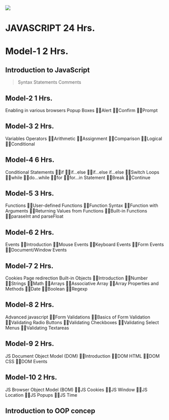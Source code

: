 <img src="https://www.ducatindia.com/images/logo.png">

# JAVASCRIPT 24 Hrs.
# Model-1 2 Hrs.
## Introduction to JavaScript
> Syntax 
> Statements 
> Comments
## Model-2 1 Hrs.
Enabling in various browsers 
Popup Boxes
 Alert 
 Confirm 
 Prompt
## Model-3 2 Hrs.
Variables 
Operators
 Arithmetic 
 Assignment 
 Comparison 
 Logical 
 Conditional
## Model-4 6 Hrs.
Conditional Statements
 if 
 if...else 
 if...else if...else 
 Switch
Loops
 while 
 do...while 
 for 
 for...in Statement 
 Break 
 Continue
## Model-5 3 Hrs.
Functions
 User-defined Functions 
 Function Syntax 
 Function with Arguments 
 Returning Values from Functions 
 Built-in Functions 
 paraseInt and parseFloat
## Model-6 2 Hrs.
Events
 Introduction 
 Mouse Events 
 Keyboard Events 
 Form Events 
 Document/Window Events
## Model-7 2 Hrs.
Cookies 
Page redirection 
Built-in Objects
 Introduction 
 Number 
 Strings 
 Math 
 Arrays 
 Associative Array 
 Array Properties and Methods 
 Date 
 Boolean 
 Regexp
## Model-8 2 Hrs.
Advanced javascript
 Form Validations 
 Basics of Form Validation 
 Validating Radio Buttons 
 Validating Checkboxes 
 Validating Select Menus 
 Validating Textareas
## Model-9 2 Hrs.
JS Document Object Model (DOM)
 Introduction
 DOM HTML
 DOM CSS
 DOM Events
## Model-10 2 Hrs.
JS Browser Object Model (BOM)
 JS Cookies
 JS Window
 JS Location
 JS Popups
 JS Time
## Introduction to OOP concep
